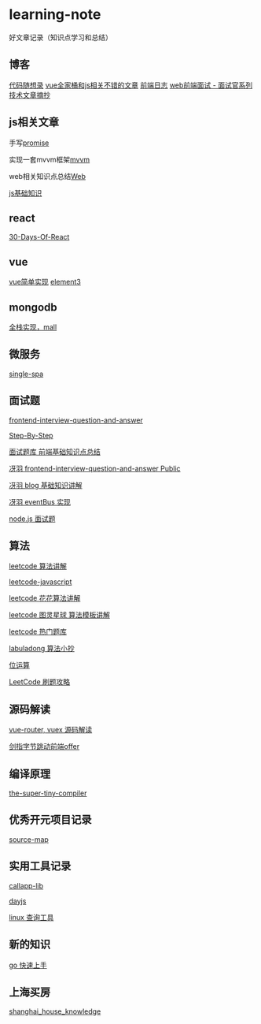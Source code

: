 # learning-note
好文章记录（知识点学习和总结）

## 博客

[代码随想录](https://www.programmercarl.com/)
[vue全家桶和js相关不错的文章](https://github.com/biaochenxuying/blog)
[前端日志](https://mengsixing.github.io/blog/library-node.html#%E5%BC%82%E6%AD%A5%E7%BC%96%E7%A8%8B)
[web前端面试 - 面试官系列](https://vue3js.cn/interview/NodeJS/middleware.html#%E4%B8%80%E3%80%81%E6%98%AF%E4%BB%80%E4%B9%88)
[技术文章摘抄](https://learn.lianglianglee.com/%E4%B8%93%E6%A0%8F/%E5%89%8D%E7%AB%AF%E5%B7%A5%E7%A8%8B%E5%8C%96%E7%B2%BE%E8%AE%B2-%E5%AE%8C/01%20%20%E9%A1%B9%E7%9B%AE%E5%9F%BA%E7%9F%B3%EF%BC%9A%E5%89%8D%E7%AB%AF%E8%84%9A%E6%89%8B%E6%9E%B6%E5%B7%A5%E5%85%B7%E6%8E%A2%E7%A7%98.md)

## js相关文章

手写[promise](https://github.com/leocoder351/my-promise)

实现一套mvvm框架[mvvm](https://github.com/YvetteLau/Step-By-Step)

web相关知识点总结[Web](https://github.com/qianguyihao/Web)

[js基础知识]()




## react

[30-Days-Of-React](https://github.com/Asabeneh/30-Days-Of-React)

## vue

[vue简单实现](https://github.com/cuixiaorui/mini-vue)
[element3](https://github.com/hug-sun/element3)

## mongodb
[全栈实现，mall](https://github.com/macrozheng/mall)

## 微服务

[single-spa](https://github.com/single-spa/single-spa)

## 面试题

[frontend-interview-question-and-answer](https://github.com/mqyqingfeng/frontend-interview-question-and-answer)

[Step-By-Step](https://github.com/YvetteLau/Step-By-Step)

[面试题库 前端基础知识点总结](https://github.com/haizlin/fe-interview)

[冴羽 frontend-interview-question-and-answer
Public](https://github.com/mqyqingfeng/frontend-interview-question-and-answer)

[冴羽 blog 基础知识讲解](https://github.com/mqyqingfeng/Blog)

[冴羽 eventBus 实现](https://github.com/mqyqingfeng/EventEmitter)

[node.js 面试题](https://www.iamshuaidi.com/5098.html)

## 算法

[leetcode 算法讲解](https://github.com/azl397985856/leetcode)

[leetcode-javascript](https://github.com/sl1673495/leetcode-javascript)

[leetcode 花花算法讲解](https://space.bilibili.com/9880352)

[leetcode 图灵星球 算法模板讲解](https://space.bilibili.com/282739748/channel/seriesdetail?sid=281259)

[leetcode 热门题库](https://github.com/CyC2018/CS-Notes/blob/master/notes/Leetcode%20%E9%A2%98%E8%A7%A3%20-%20%E7%9B%AE%E5%BD%95.md)

[labuladong 算法小抄](https://github.com/labuladong/fucking-algorithm)

[位运算](https://juejin.cn/post/6844903844959223816)

[LeetCode 刷题攻略](https://github.com/youngyangyang04/leetcode-master)


## 源码解读

[vue-router, vuex 源码解读](https://github.com/cobish/code-analysis)

[剑指字节跳动前端offer](https://github.com/MengZhaoFly/sword-byteDance-fe)


## 编译原理

[the-super-tiny-compiler](https://github.com/jamiebuilds/the-super-tiny-compiler)

## 优秀开元项目记录

[source-map](https://github.com/macrozheng/mall)

## 实用工具记录

[callapp-lib](https://github.com/eligrey/FileSaver.js)

[dayjs](https://github.com/iamkun/dayjs)

[linux 查询工具](https://wangchujiang.com/linux-command/)

## 新的知识
[go 快速上手](https://github.com/jaywcjlove/golang-tutorial)

## 上海买房

[shanghai_house_knowledge](https://github.com/ayuer/shanghai_house_knowledge)












